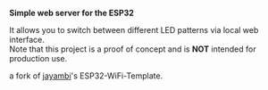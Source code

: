 **Simple web server for the ESP32**

It allows you to switch between different LED patterns via local web interface.  
Note that this project is a proof of concept and is **NOT** intended for production use.

a fork of [jayambi](https://github.com/jayambi)'s ESP32-WiFi-Template.
